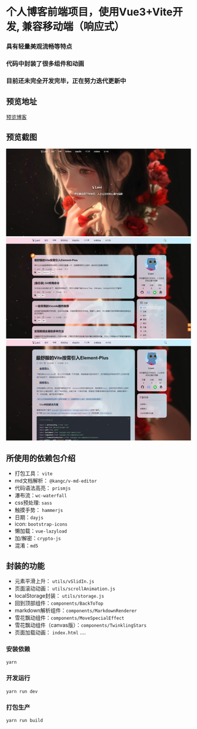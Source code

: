 # 个人博客前端项目，使用Vue3+Vite开发, 兼容移动端（响应式）
### 具有轻量美观流畅等特点
### 代码中封装了很多组件和动画
### 目前还未完全开发完毕，正在努力迭代更新中

## 预览地址
[预览博客](https://leviqin.top)

## 预览截图
![](./preview/1700236160346.jpg)
![](./preview/1700236223056.jpg)
![](./preview/1700236277724.jpg)

## 所使用的依赖包介绍
+ 打包工具： `vite`
+ md文档解析： `@kangc/v-md-editor`
+ 代码语法高亮： `prismjs`
+ 瀑布流：`wc-waterfall`
+ css预处理: `sass`
+ 触摸手势： `hammerjs`
+ 日期：`dayjs`
+ icon: `bootstrap-icons`
+ 懒加载：`vue-lazyload`
+ 加/解密：`crypto-js`
+ 混淆：`md5`

## 封装的功能
+ 元素平滑上升： `utils/vSlidIn.js`
+ 页面滚动动画： `utils/scrollAnimation.js`
+ localStorage封装： `utils/storage.js`
+ 回到顶部组件：`components/BackToTop`
+ markdown解析组件：`components/MarkdownRenderer`
+ 雪花飘动组件：`components/MoveSpecialEffect`
+ 雪花飘动组件（canvas版）：`components/TwinklingStars`
+ 页面加载动画： `index.html`
....

### 安装依赖
```
yarn
```

### 开发运行
```
yarn run dev
```

### 打包生产
```
yarn run build
```
